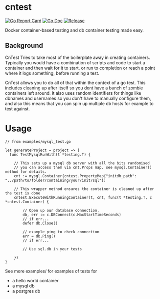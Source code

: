# cntest
[![Go Report Card](https://goreportcard.com/badge/github.com/cybernostics/cntest?style=flat-square)](https://goreportcard.com/report/github.com/cybernostics/cntest)
[![Go Doc](https://img.shields.io/badge/godoc-reference-blue.svg?style=flat-square)](http://godoc.org/github.com/cybernostics/cntest)
[![Release](https://img.shields.io/github/release/cybernostics/cntest.svg?style=flat-square)](https://github.com/cybernostics/cntest/releases/latest)

Docker container-based testing and db container testing made easy.

## Background
CnTest Tries to take most of the boilerplate away in creating containers.
Typically you would have a combination of scripts and code to start a container and then wait for it to
start, or run to completion or reach a point where it logs something, before running a test.

CnTest allows you to do all of that within the context of a go test.
This includes cleaning up after itself so you dont have a bunch of zombie containers left around.
It also uses random identifiers for things like dbnames and usernames so you don't have to manually
configure them, and also this means that you can spin up multiple db hosts for example to test against.

# Usage

```golang
// from examples/mysql_test.go

let generateProject = project => {
  func TestMysqlRunWith(t *testing.T) {

	// This sets up a mysql db server with all the bits randomised
	// you can access them via cnt.Props map. see mysql.Container() method for details.
	cnt := mysql.Container(cntest.PropertyMap{"initdb_path": "../path/to/folder/containing/your/init/sql"})

	// This wrapper method ensures the container is cleaned up after the test is done
	cntest.ExecuteWithRunningContainer(t, cnt, func(t *testing.T, c *cntest.Container) {

		// Open up our database connection.
		db, err := c.DBConnect(c.MaxStartTimeSeconds)
		// if err...
		defer db.Close()

		// example ping to check connection
		err = db.Ping()
		// if err...

		// Use sql.db in your tests 

	})
}
```

See more examples/ for examples of tests for 
 * a hello world container
 * a mysql db
 * a postgres db

